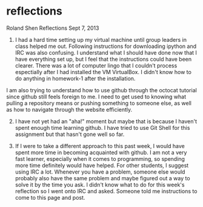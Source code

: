 reflections
===========
Roland Shen Reflections Sept 7, 2013

1) I had a hard time setting up my virtual machine until group leaders in class helped me out. Following instructions for
downloading ipython and IRC was also confusing. I understand what I should have done now that I have everything set up, but
I feel that the instructions could have been clearer. There was a lot of computer lingo that I couldn't process espectially
after I had installed the VM VirtualBox. I didn't know how to do anything in homework-1 after the installation.

I am also trying to understand how to use github through the octocat tutorial since github still feels foreign to me. I 
need to get used to knowing what pulling a repository means or pushing something to someone else, as well as how to navigate
through the website efficiently.

2) I have not yet had an "aha!" moment but maybe that is because I haven't spent enough time learning github. I have tried
to use Git Shell for this assignment but that hasn't gone well so far.

3) If I were to take a different approach to this past week, I would have spent more time in becoming acquainted with github.
I am not a very fast learner, especially when it comes to programming, so spending more time definitely would have helped.
For other students, I suggest using IRC a lot. Whenever you have a problem, someone else would probably also have the same
problem and maybe figured out a way to solve it by the time you ask. I didn't know what to do for this week's reflection
so I went onto IRC and asked. Someone told me instructions to come to this page and post.
